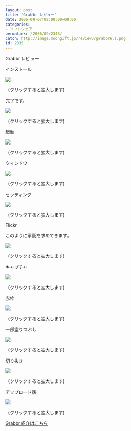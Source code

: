 ```yaml
---
layout: post
title: "Grabbr レビュー"
date: 2006-09-07T09:00:00+09:00
categories:
- ソフトウェア
permalink: /2006/09/2346/
catch: http://image.moongift.jp/review3/grabbr6.s.png
id: 2335
---
```

Grabbr レビュー  
<!--more-->

インストール

  

[![](http://image.moongift.jp/review3/grabbr1.s.png)](http://image.moongift.jp/review3/grabbr1.png)  
  
（クリックすると拡大します)

  

完了です。

  

[![](http://image.moongift.jp/review3/grabbr2.s.png)](http://image.moongift.jp/review3/grabbr2.png)  
  
（クリックすると拡大します)

  

起動

  

[![](http://image.moongift.jp/review3/grabbr3.s.png)](http://image.moongift.jp/review3/grabbr3.png)  
  
（クリックすると拡大します)

  

ウィンドウ

  

[![](http://image.moongift.jp/review3/grabbr4.s.png)](http://image.moongift.jp/review3/grabbr4.png)  
  
（クリックすると拡大します)

  

セッティング

  

[![](http://image.moongift.jp/review3/grabbr5.s.png)](http://image.moongift.jp/review3/grabbr5.png)  
  
（クリックすると拡大します)

  

Flickr

  

このように承認を求めてきます。

  

[![](http://image.moongift.jp/review3/grabbr6.s.png)](http://image.moongift.jp/review3/grabbr6.png)  
  
（クリックすると拡大します)

  

キャプチャ

  

[![](http://image.moongift.jp/review3/grabbr7.s.png)](http://image.moongift.jp/review3/grabbr7.png)  
  
（クリックすると拡大します)

  

赤枠

  

[![](http://image.moongift.jp/review3/grabbr8.s.png)](http://image.moongift.jp/review3/grabbr8.png)  
  
（クリックすると拡大します)

  

一部塗りつぶし

  

[![](http://image.moongift.jp/review3/grabbr9.s.png)](http://image.moongift.jp/review3/grabbr9.png)  
  
（クリックすると拡大します)

  

切り抜き

  

[![](http://image.moongift.jp/review3/grabbr10.s.png)](http://image.moongift.jp/review3/grabbr10.png)  
  
（クリックすると拡大します)

  

アップロード後

  

[![](http://image.moongift.jp/review3/grabbr11.s.png)](http://image.moongift.jp/review3/grabbr11.png)  
  
（クリックすると拡大します)

  

[Grabbr 紹介はこちら](http://oss.moongift.jp/intro/i-2345.html)

